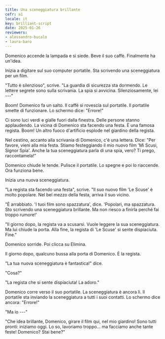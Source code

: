 ```yaml
---
title: Una sceneggiatura brillante
cefr: a1
locale: it
key: brilliant-script
date: 2025-01-26
reviewers:
- alessandro-bucalo
- laura-baro
---
```


Domenico accende la lampada e si siede. Beve il suo caffè. Finalmente ha un'idea.

Inizia a digitare sul suo computer portatile. Sta scrivendo una sceneggiatura per un film.

"Tutto è silenzioso", scrive. "La guardia di sicurezza sta dormendo. Le lettere segrete sono sulla scrivania. La spia si avvicina. Silenziosamente, lei ---"

Boom! Domenico fa un salto. Il caffè si rovescia sul portatile. Il portatile smette di funzionare. Lo schermo dice: "Errore!"

Ci sono luci verdi e gialle fuori dalla finestra. Delle persone stanno applaudendo. La vicina di Domenico sta facendo una festa. È una famosa regista. Boom! Un altro fuoco d'artificio esplode nel giardino della regista.

Nel cestino, accanto alla scrivania di Domenico, c'è una lettera. Dice: "Per favore, vieni alla mia festa. Stiamo festeggiando il mio nuovo film 'Mi Scusi, Signor Spia'. Anche la tua sceneggiatura parla di una spia, vero? Ti prego, raccontamela!"

Domenico chiude le tende. Pulisce il portatile. Lo spegne e poi lo riaccende. Ora funziona bene.

Inizia una nuova sceneggiatura.

"La regista sta facendo una festa", scrive. "Il suo nuovo film 'Le Scuse' è molto popolare. Nel bel mezzo della festa, arriva il suo vicino.

"È arrabbiato. 'I tuoi film sono spazzatura', dice. 'Popolari, ma spazzatura. Sto scrivendo una sceneggiatura brillante. Ma non riesco a finirla perché fai troppo rumore!'

"Il giorno dopo, la regista va a scusarsi. Vuole leggere la sua sceneggiatura. Ma lui chiude la porta. Alla fine, la regista di 'Le Scuse' si sente dispiaciuta. Fine."

Domenico sorride. Poi clicca su Elimina.

Il giorno dopo, qualcuno bussa alla porta di Domenico. È la regista.

"La tua nuova sceneggiatura è fantastica!" dice.

"Cosa?"

"La regista che si sente dispiaciuta! La adoro."

Domenico corre verso il suo portatile. La sceneggiatura è ancora lì. Il portatile sta inviando la sceneggiatura a tutti i suoi contatti. Lo schermo dice ancora: "Errore!"

"Ma io ---"

"Che idea brillante, Domenico, girare il film qui, nel mio giardino! Sono tutti pronti: iniziamo oggi. Lo so, lavoriamo troppo... ma facciamo anche tante feste! Domenico? Stai bene?"